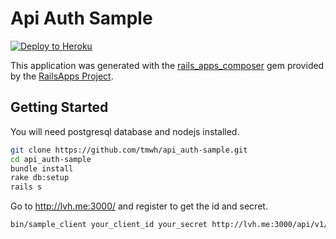 Api Auth Sample
================

[![Deploy to Heroku](https://www.herokucdn.com/deploy/button.png)](https://heroku.com/deploy)

This application was generated with the [rails_apps_composer](https://github.com/RailsApps/rails_apps_composer) gem
provided by the [RailsApps Project](http://railsapps.github.io/).

Getting Started
---------------

You will need postgresql database and nodejs installed.

```bash
git clone https://github.com/tmwh/api_auth-sample.git
cd api_auth-sample
bundle install
rake db:setup
rails s
```

Go to http://lvh.me:3000/ and register to get the id and secret.

```bash
bin/sample_client your_client_id your_secret http://lvh.me:3000/api/v1/users/all
```
